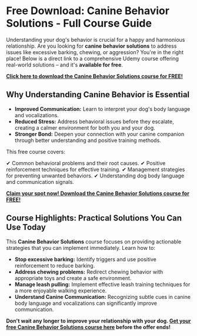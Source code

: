# Free Download: Canine Behavior Solutions - Full Course Guide

Understanding your dog's behavior is crucial for a happy and harmonious relationship. Are you looking for **canine behavior solutions** to address issues like excessive barking, chewing, or aggression? You're in the right place! Below is a direct link to a comprehensive Udemy course offering real-world solutions – and it's **available for free**.

[**Click here to download the Canine Behavior Solutions course for FREE!**](https://udemywork.com/canine-behavior-solutions)

## Why Understanding Canine Behavior is Essential

*   **Improved Communication:** Learn to interpret your dog's body language and vocalizations.
*   **Reduced Stress:** Address behavioral issues before they escalate, creating a calmer environment for both you and your dog.
*   **Stronger Bond:** Deepen your connection with your canine companion through better understanding and positive training methods.

This free course covers:

✔ Common behavioral problems and their root causes.
✔ Positive reinforcement techniques for effective training.
✔ Management strategies for preventing unwanted behaviors.
✔ Understanding dog body language and communication signals.

[**Claim your spot now! Download the Canine Behavior Solutions course for FREE!**](https://udemywork.com/canine-behavior-solutions)

## Course Highlights: Practical Solutions You Can Use Today

This **Canine Behavior Solutions** course focuses on providing actionable strategies that you can implement immediately. Learn how to:

*   **Stop excessive barking:** Identify triggers and use positive reinforcement to reduce barking.
*   **Address chewing problems:** Redirect chewing behavior with appropriate toys and create a safe environment.
*   **Manage leash pulling:** Implement effective leash training techniques for a more enjoyable walking experience.
*   **Understand Canine Communication:** Recognizing subtle cues in canine body language and vocalizations can significantly improve communication.

**Don't wait any longer to improve your relationship with your dog. [Get your free Canine Behavior Solutions course here](https://udemywork.com/canine-behavior-solutions) before the offer ends!**

